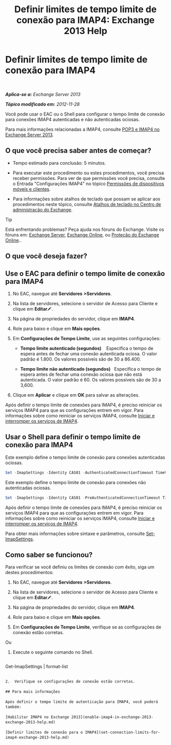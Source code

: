 ﻿---
title: 'Definir limites de tempo limite de conexão para IMAP4: Exchange 2013 Help'
TOCTitle: Definir limites de tempo limite de conexão para IMAP4
ms:assetid: 6b6a5bd1-a878-4a70-8e21-14d5042a58f1
ms:mtpsurl: https://technet.microsoft.com/pt-br/library/Aa998665(v=EXCHG.150)
ms:contentKeyID: 50556216
ms.date: 01/10/2018
mtps_version: v=EXCHG.150
ms.translationtype: HT
---

# Definir limites de tempo limite de conexão para IMAP4

 

_**Aplica-se a:** Exchange Server 2013_

_**Tópico modificado em:** 2012-11-28_

Você pode usar o EAC ou o Shell para configurar o tempo limite de conexão para conexões IMAP4 autenticadas e não autenticadas ociosas.

Para mais informações relacionadas a IMAP4, consulte [POP3 e IMAP4 no Exchange Server 2013](pop3-and-imap4-in-exchange-server-2013-exchange-2013-help.md).

## O que você precisa saber antes de começar?

  - Tempo estimado para conclusão: 5 minutos.

  - Para executar este procedimento ou estes procedimentos, você precisa receber permissões. Para ver de que permissões você precisa, consulte o Entrada "Configurações IMAP4" no tópico [Permissões de dispositivos móveis e clientes](clients-and-mobile-devices-permissions-exchange-2013-help.md).

  - Para informações sobre atalhos de teclado que possam se aplicar aos procedimentos neste tópico, consulte [Atalhos de teclado no Centro de administração do Exchange](keyboard-shortcuts-in-the-exchange-admin-center-exchange-online-protection-help.md).


> [!TIP]
> Está enfrentando problemas? Peça ajuda nos fóruns do Exchange. Visite os fóruns em: <A href="https://go.microsoft.com/fwlink/p/?linkid=60612">Exchange Server</A>, <A href="https://go.microsoft.com/fwlink/p/?linkid=267542">Exchange Online</A>, ou <A href="https://go.microsoft.com/fwlink/p/?linkid=285351">Proteção do Exchange Online</A>..



## O que você deseja fazer?

## Use o EAC para definir o tempo limite de conexão para IMAP4

1.  No EAC, navegue até **Servidores** **\>Servidores**.

2.  Na lista de servidores, selecione o servidor de Acesso para Cliente e clique em **Editar**![Ícone de edição](images/JJ218640.6f53ccb2-1f13-4c02-bea0-30690e6ea71d(EXCHG.150).gif "Ícone de edição").

3.  Na página de propriedades do servidor, clique em **IMAP4**.

4.  Role para baixo e clique em **Mais opções**.

5.  Em **Configurações de Tempo Limite**, use as seguintes configurações:
    
      - **Tempo limite autenticado (segundos)**    Especifica o tempo de espera antes de fechar uma conexão autenticada ociosa. O valor padrão é 1.800. Os valores possíveis são de 30 a 86.400.
    
      - **Tempo limite não autenticado (segundos)**   Especifica o tempo de espera antes de fechar uma conexão ociosa que não está autenticada. O valor padrão é 60. Os valores possíveis são de 30 a 3,600.

6.  Clique em **Aplicar** e clique em **OK** para salvar as alterações.

Após definir o tempo limite de conexões para IMAP4, é preciso reiniciar os serviços IMAP4 para que as configurações entrem em vigor. Para informações sobre como reiniciar os serviços IMAP4, consulte [Iniciar e interromper os serviços de IMAP4](start-and-stop-the-imap4-services-exchange-2013-help.md).

## Usar o Shell para definir o tempo limite de conexão para IMAP4

Este exemplo define o tempo limite de conexão para conexões autenticadas ociosas.

```powershell
Set -ImapSettings -Identity CAS01 -AuthenticatedConnectionTimeout TimeValue
```

Este exemplo define o tempo limite de conexão para conexões não autenticadas ociosas.

```powershell
Set -ImapSettings -Identity CAS01 -PreAuthenticatedConnectionTimeout TimeValue
```

Após definir o tempo limite de conexões para IMAP4, é preciso reiniciar os serviços IMAP4 para que as configurações entrem em vigor. Para informações sobre como reiniciar os serviços IMAP4, consulte [Iniciar e interromper os serviços de IMAP4](start-and-stop-the-imap4-services-exchange-2013-help.md).

Para obter mais informações sobre sintaxe e parâmetros, consulte [Set-ImapSettings](https://technet.microsoft.com/pt-br/library/aa998252\(v=exchg.150\)).

## Como saber se funcionou?

Para verificar se você definiu os limites de conexão com êxito, siga um destes procedimentos:

1.  No EAC, navegue até **Servidores** **\>Servidores**.

2.  Na lista de servidores, selecione o servidor de Acesso para Cliente e clique em **Editar**![Ícone de edição](images/JJ218640.6f53ccb2-1f13-4c02-bea0-30690e6ea71d(EXCHG.150).gif "Ícone de edição").

3.  Na página de propriedades do servidor, clique em **IMAP4**.

4.  Role para baixo e clique em **Mais opções**.

5.  Em **Configurações de Tempo Limite**, verifique se as configurações de conexão estão corretas.

Ou

1.  Execute o seguinte comando no Shell.
    
    ```powershell
Get-ImapSettings | format-list
```

2.  Verifique se configurações de conexão estão corretas.

## Para mais informações

Após definir o tempo limite de autenticação para IMAP4, você poderá também:

[Habilitar IMAP4 no Exchange 2013](enable-imap4-in-exchange-2013-exchange-2013-help.md)

[Definir limites de conexão para o IMAP4](set-connection-limits-for-imap4-exchange-2013-help.md)

